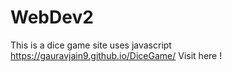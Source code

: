 # WebDev2
This is a dice game site uses javascript
https://gauravjain9.github.io/DiceGame/  Visit here !
